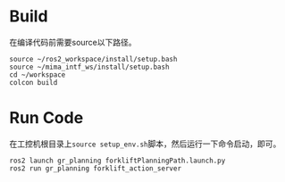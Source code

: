 # Build
在编译代码前需要source以下路径。
```
source ~/ros2_workspace/install/setup.bash
source ~/mima_intf_ws/install/setup.bash
cd ~/workspace
colcon build
```
# Run Code
在工控机根目录上`source setup_env.sh`脚本，然后运行一下命令启动，即可。
```
ros2 launch gr_planning forkliftPlanningPath.launch.py
ros2 run gr_planning forklift_action_server
```
